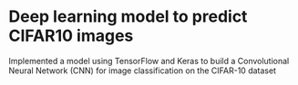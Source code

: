 # Deep learning model to predict CIFAR10 images
 Implemented a model using TensorFlow and Keras to build a Convolutional Neural Network (CNN) for image classification on the CIFAR-10 dataset
